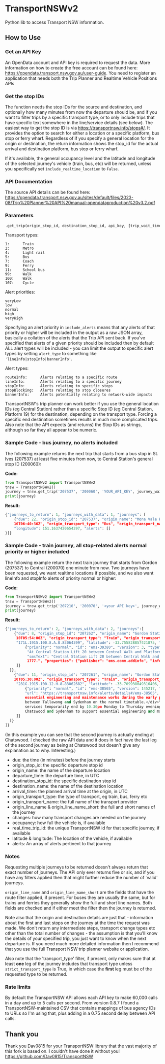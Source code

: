 # TransportNSWv2
Python lib to access Transport NSW information.

## How to Use

### Get an API Key
An OpenData account and API key is required to request the data. More information on how to create the free account can be found here:
https://opendata.transport.nsw.gov.au/user-guide.  You need to register an application that needs both the Trip Planner and Realtime Vehicle Positions APIs

### Get the stop IDs
The function needs the stop IDs for the source and destination, and optionally how many minutes from now the departure should be, and if you want to filter trips by a specific transport type, or to only include trips that have specific text somewhere in the line/service details (see below).  The easiest way to get the stop ID is via https://transportnsw.info/stops#/. It provides the option to search for either a location or a specific platform, bus stop or ferry wharf.  Regardless of if you specify a general location for the origin or destination, the return information shows the stop_id for the actual arrival and destination platform, bus stop or ferry wharf.

If it's available, the general occupancy level and the latitude and longitude of the selected journey's vehicle (train, bus, etc) will be returned, unless you specifically set ```include_realtime_location``` to ```False```.

### API Documentation
The source API details can be found here: https://opendata.transport.nsw.gov.au/sites/default/files/2023-08/Trip%20Planner%20API%20manual-opendataproduction%20v3.2.pdf

### Parameters
```python
.get_trip(origin_stop_id, destination_stop_id, api_key, [trip_wait_time = 0], [transport_type = 0], [strict_transport_type = True|False], [raw_output = True|False], [journeys_to_return = 1], [route_filter = ''], [include_realtime_location = True], [include_alerts = 'none'], [alert_type = 'all'] )
```

Transport types:
```
1:      Train
2:      Metro
4:      Light rail
5:      Bus
7:      Coach
9:      Ferry
11:     School bus
99:     Walk
100:    Walk
107:    Cycle
```

Alert priorities:
```
veryLow
low
normal
high
veryHigh
```
Specifying an alert priority in ```include_alerts``` means that any alerts of that priority or higher will be included in the output as a raw JSON array, basically a collation of the alerts that the Trip API sent back.  If you've specified that alerts of a given priority should be included then by default ALL alert types will be included - you can limit the output to specific alert types by setting ```alert_type``` to something like ```'lineInfo|stopInfo|bannerInfo'```.

Alert types:
```
routeInfo:      Alerts relating to a specific route
lineInfo:       Alerts relating to a specific journey
stopInfo:       Alerts relating to specific stops
stopBlocking:   Alerts relating to stop closures
bannerInfo:     Alerts potentially relating to network-wide impacts
```

TransportNSW's trip planner can work better if you use the general location IDs (eg Central Station) rather than a specific Stop ID (eg Central Station, Platform 19) for the destination, depending on the transport type.  Forcing a specific end destination sometimes results in much more complicated trips.  Also note that the API expects (and returns) the Stop IDs as strings, although so far they all appear to be numeric.

### Sample Code - bus journey, no alerts included

The following example returns the next trip that starts from a bus stop in St. Ives (207537) at least five minutes from now, to Central Station's general stop ID (200060):

**Code:**
```python
from TransportNSWv2 import TransportNSWv2
tnsw = TransportNSWv2()
journey = tnsw.get_trip('207537', '200060', 'YOUR_API_KEY', journey_wait_time = 5, transport_type = 5)
print(journey)
```
**Result:**
```python
{"journeys_to_return": 1, "journeys_with_data": 1, "journeys": [
    {"due": 22, "origin_stop_id": "207537", "origin_name": "Mona Vale Rd at Shinfield Ave, St Ives", "departure_time": "2024-09-10T06:34:24Z", "destination_stop_id": "207235", "destination_name": "Gordon Station, Stand C, Gordon", "arrival_time": "2024-09- 
    10T06:40:36Z", "origin_transport_type": "Bus", "origin_transport_name": "Sydney Buses Network", "origin_line_name": "195", "origin_line_name_short": "195", "changes": 0, "occupancy": "FEW_SEATS", "real_time_trip_id": "2197645", "latitude": -33.728271484375, 
    "longitude": 151.1637420654297, "alerts": []
}]}
```

### Sample Code - train journey, all stop-related alerts normal priority or higher included

The following example return the next train journey that starts from Gordon (207537) to Central (200070) one minute from now.  Two journeys have been requested, we want realtime locations if possible, and we also want lineInfo and stopInfo alerts of priority normal or higher:

**Code:**
```python
from TransportNSWv2 import TransportNSWv2
tnsw = TransportNSWv2()
journey = tnsw.get_trip('207210', '200070', '<your API key>', journey_wait_time = 1,transport_type = 1, journeys_to_return = 2, raw_output = False, include_realtime_location = True, include_alerts = 'normal', alert_type = 'lineInfo|stopInfo')
print(journey)
```
**Result:**
```python
{"journeys_to_return": 2, "journeys_with_data": 2, "journeys":[
    {"due": 8, "origin_stop_id": "207262", "origin_name": "Gordon Station, Platform 2, Gordon", "departure_time": "2024-09-10T05:18:00Z", "destination_stop_id": "2000338", "destination_name": "Central Station, Platform 18, Sydney", "arrival_time": "2024-09- 
     10T05:54:00Z", "origin_transport_type": "Train", "origin_transport_name": "Sydney Trains Network", "origin_line_name": "T1 North Shore & Western Line", "origin_line_name_short": "T1", "changes": 0, "occupancy": "unknown", "real_time_trip_id": 
     "171L.1915.100.8.A.8.83064399", "latitude": -33.755828857421875, "longitude": 151.1542205810547, "alerts": [
         {"priority": "normal", "id": "ems-39380", "version": 3, "type": "stopInfo", "infoLinks": [{"urlText": "Central Station Lift 20 between Central Walk and Platform 20/21 is not available", "url": "https://transportnsw.info/alerts/details#/ems-39380", "content": 
          "At Central Station Lift 20 between Central Walk and Platform 20/21 is temporarily out of service.\n\nIf you need help, ask staff or phone 02 9379 1777.", "subtitle": "Central Station Lift 20 between Central Walk and Platform 20/21 is not available", 
          "smsText": "Central Station Lift 20 between Central Walk and Platform 20/21 is not available", "speechText": "At Central Station Lift 20 between Central Walk and Platform 20/21 is temporarily out of service.\n\nIf you need help, ask staff or phone 02 9379 
          1777.", "properties": {"publisher": "ems.comm.addinfo", "infoType": "stopInfo", "appliesTo": "departingArriving", "stopIDglobalID": "200060:2000340,2000341"}}
     ]}
  ]},
    {"due": 11, "origin_stop_id": "207261", "origin_name": "Gordon Station, Platform 1, Gordon", "departure_time": "2024-09-10T05:21:00Z", "destination_stop_id": "2067141", "destination_name": "Chatswood Station, Platform 1, Chatswood", "arrival_time": "2024-09- 
    10T05:30:00Z", "origin_transport_type": "Train", "origin_transport_name": "Sydney Trains Network", "origin_line_name": "T1 North Shore & Western Line", "origin_line_name_short": "T1", "changes": 0, "occupancy": "unknown", "real_time_trip_id": 
     "281G.1915.100.12.H.8.83062682", "latitude": -33.709938049316406, "longitude": 151.10427856445312, "alerts": [
         {"priority": "normal", "id": "ems-38565", "version": 145217, "type": "lineInfo", "infoLinks": [{"urlText": "Metro services temporarily end by 10.30pmMonday to Thursday evenings between Chatswood and Sydenham, please check service times and plan your trip", 
         "url": "https://transportnsw.info/alerts/details#/ems-38565", "content": "<div>\n<div>For the first four weeks after opening, there are reduced operating hours from Monday to Thursday evenings in the City section between Chatswood and Sydenham to support 
         essential engineering and maintenance works during the early phases of operations.</div>\n<div>&nbsp;</div>\n<div>This is temporary and only affects services between Chatswood and Sydenham.&nbsp;Following the first four weeks, metro services will operate 
         between Tallawong and Sydenham on the normal timetable.</div>\n</div>", "subtitle": "Metro services temporarily end by 10.30pm Monday to Thursday evenings between Chatswood and Sydenham, please check service times and plan your trip", "smsText": "Metro 
         services temporarily end by 10.30pm Monday to Thursday evenings between Chatswood and Sydenham, please check service times and plan your trip", "speechText": "There are reduced operating hours from Monday to Thursday evenings in the City section between 
         Chatswood and Sydenham to support essential engineering and maintenance works during the early phases of operations.", "properties": {"publisher": "ems.comm.addinfo", "infoType": "lineInfo"}}
     ]}
  ]}
]}
```
(In this example you can see that the second journey is actually ending at Chatswood.  I checked the raw API data and it does in fact have the last leg of the second journey as being at Chatswood but doesn't give any explanation as to why.  Interesting.)

* due: the time (in minutes) before the journey starts
* origin_stop_id: the specific departure stop id
* origin_name: the name of the departure location
* departure_time: the departure time, in UTC
* destination_stop_id: the specific destination stop id
* destination_name: the name of the destination location
* arrival_time: the planned arrival time at the origin, in UTC
* origin_transport_type: the type of transport, eg train, bus, ferry etc
* origin_transport_name: the full name of the transport provider
* origin_line_name & origin_line_name_short: the full and short names of the journey
* changes: how many transport changes are needed on the journey
* occupancy: how full the vehicle is, if available
* real_time_trip_id: the unique TransportNSW id for that specific journey, if available
* latitude & longitude: The location of the vehicle, if available
* alerts: An array of alerts pertinent to that journey


### Notes ###
Requesting multiple journeys to be returned doesn't always return that exact number of journeys.  The API only ever returns five or six, and if you have any filters applied then that might further reduce the number of 'valid' journeys.

```origin_line_name``` and ```origin_line_name_short``` are the fields that have the route filter applied, if present.  For buses they are usually the same, but for trains and ferries they generally show the full and short line names.  Both fields are checked and if either meet the filter then the journey is returned.

Note also that the origin and destination details are just that - information about the first and last stops on the journey at the time the request was made.  We don't return any intermediate steps, transport change types etc other than the total number of changes - the assumption is that you'll know the details of your specified trip, you just want to know when the next departure is.  If you need much more detailed information then I recommend that you use the full Transport NSW trip planner website or application.

Also note that the 'transport_type' filter, if present, only makes sure that at least **one** leg of the journey includes that transport type unless ```strict_transport_type``` is True, in which case the **first** leg must be of the requested type to be returned.

### Rate limits ###
By default the TransportNSW API allows each API key to make 60,000 calls in a day and up to 5 calls per second.  From version 0.8.7 I found a TransportNSW-maintained CSV that contains mappings of bus agency IDs to URLs so I'm using that, plus adding in a 0.75 second delay between API calls.

## Thank you
Thank you Dav0815 for your TransportNSW library that the vast majority of this fork is based on.  I couldn't have done it without you!
https://github.com/Dav0815/TransportNSW
